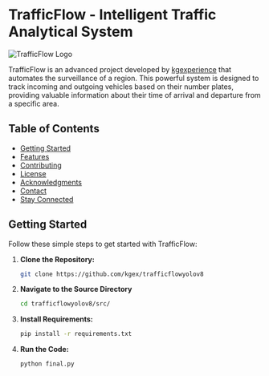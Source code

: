# TrafficFlow - Intelligent Traffic Analytical System

![TrafficFlow Logo](https://github.com/kgex/trafficflowyolov8/logo.png)

TrafficFlow is an advanced project developed by [kgexperience](https://github.com/kgex) that automates the surveillance of a region. This powerful system is designed to track incoming and outgoing vehicles based on their number plates, providing valuable information about their time of arrival and departure from a specific area.

## Table of Contents
- [Getting Started](#getting-started)
- [Features](#features)
- [Contributing](#contributing)
- [License](#license)
- [Acknowledgments](#acknowledgments)
- [Contact](#contact)
- [Stay Connected](#stay-connected)

## Getting Started

Follow these simple steps to get started with TrafficFlow:

1. **Clone the Repository:**
   ```bash
   git clone https://github.com/kgex/trafficflowyolov8

2. **Navigate to the Source Directory**
   ```bash
   cd trafficflowyolov8/src/
3. **Install Requirements:**
   ```bash
   pip install -r requirements.txt

4. **Run the Code:**
   ```bash
   python final.py






